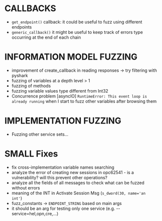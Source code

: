 # CALLBACKS
- ```get_endpoint()``` callback: it could be useful to fuzz using different endpoints
- ```generic_callback()``` it might be useful to keep track of errors type occurring at the end of each chain

# INFORMATION MODEL FUZZING
- improvement of create_callback in reading responses -> try filtering with pyshark
- fuzzing of variables at a depth level > 1
- fuzzing of methods
- fuzzing variable values type different from Int32
- Concurrence problem \[asyncIO\] ```RuntimeError: This event loop is already running``` when I start to fuzz other variables after browsing them

# IMPLEMENTATION FUZZING
- Fuzzing other service sets...

# SMALL Fixes
- fix cross-implementation variable names searching
- analyze the error of creating new sessions in opc62541 - is a vulnerability? will this prevent other operations?
- analyze all the fields of all messages to check what can be fuzzed without errors 
- meaning of the INT in Activate Session Msg (```s_dword(30, name='an int'```) 
- fuzz_constants -> ```ENDPOINT_STRING``` based on main args
- it should be an arg for testing only one service (e.g. --service=hel,opn,cre,...)